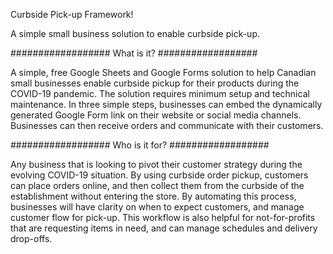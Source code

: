 Curbside Pick-up Framework!

A simple small business solution to enable curbside pick-up.

################## What is it? ##################

A simple, free Google Sheets and Google Forms solution to help Canadian small businesses enable curbside pickup for their products during the COVID-19 pandemic. The solution requires minimum setup and technical maintenance. 
In three simple steps, businesses can embed the dynamically generated Google Form link on their website or social media channels.  Businesses can then receive orders and communicate with their customers.

################## Who is it for? ##################

Any business that is looking to pivot their customer strategy during the evolving COVID-19 situation. By using curbside order pickup, customers can place orders online, and then collect them from the curbside of the establishment without entering the store. 
By automating this process, businesses will have clarity on when to expect customers, and manage customer flow for pick-up. 
This workflow is also helpful for not-for-profits that are requesting items in need, and can manage schedules and delivery drop-offs.
